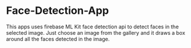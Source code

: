 # Face-Detection-App
This apps uses firebase ML Kit face detection api to detect faces in the selected image.
Just choose an image from the gallery and it draws a box around all the faces detected in the image.

